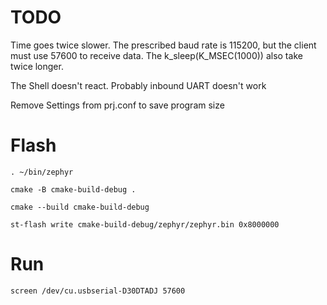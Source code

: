 # TODO
Time goes twice slower. The prescribed baud rate is 115200, but the client must use 57600 to receive data. The k_sleep(K_MSEC(1000)) also take twice longer.

The Shell doesn't react. Probably inbound UART doesn't work

Remove Settings from prj.conf to save program size

# Flash
```
. ~/bin/zephyr

cmake -B cmake-build-debug .

cmake --build cmake-build-debug

st-flash write cmake-build-debug/zephyr/zephyr.bin 0x8000000
```

# Run
```
screen /dev/cu.usbserial-D30DTADJ 57600
```
